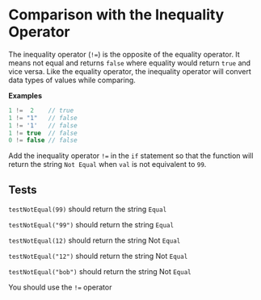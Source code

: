 # Comparison with the Inequality Operator

The inequality operator (`!=`) is the opposite of the equality operator. It means not equal and returns `false` where equality would return `true` and vice versa. Like the equality operator, the inequality operator will convert data types of values while comparing.

**Examples**

```javascript
1 !=  2    // true
1 != "1"   // false
1 != '1'   // false
1 != true  // false
0 != false // false

```

Add the inequality operator `!=` in the `if` statement so that the function will return the string `Not Equal` when `val` is not equivalent to `99`.

## Tests

`testNotEqual(99)` should return the string `Equal`

`testNotEqual("99")` should return the string `Equal`

`testNotEqual(12)` should return the string Not `Equal`

`testNotEqual("12")` should return the string Not `Equal`

`testNotEqual("bob")` should return the string Not `Equal`

You should use the `!=` operator
